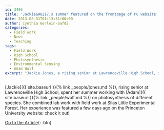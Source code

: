 ```yaml
---
id: 3496
title: 'Jackie&#8217;s summer featured on the frontpage of PU website'
date: 2013-08-31T01:13:31+00:00
author: Cynthia Gerlein-Safdi
categories:
  - Field work
  - News
  - Teaching
tags:
  - Field Work
  - High School
  - Photosynthesis
  - Environmental Sensing
  - Adam Wolf
excerpt: "Jackie Jones, a rising senior at Lawrenceville High School, spent her summer working with Adam on photosynthesis of different species."
---
```

[Jackie]({{ site.baseurl }}{% link _people/jones.md %}), rising senior at Lawrenceville High School, spent her summer working with [Adam]({{ site.baseurl }}{% link _people/wolf.md %}) on photosynthesis of different species. <!--more-->  She combined lab work with field work at Silas Little Experimental Forest. Her experience was featured a few days ago on the Princeton University website: check it out!

[Go to the Article](http://www.princeton.edu/main/news/archive/S37/70/18I36/index.xml?section=featured){: .btn}
